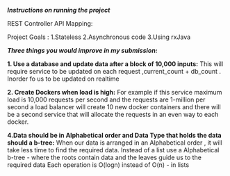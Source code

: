 _**Instructions on running the project**_

REST Controller API Mapping:
 
Project Goals :
    1.Stateless
    2.Asynchronous code 
    3.Using rxJava


_***Three things you would improve in my submission:***_

**1. Use a database and update data after a block of 10,000 inputs:**
    This will require service to be updated on each request ,current_count + db_count .
    Inorder fo us to be updated on realtime 

**2. Create Dockers when load is high:**
    For example if this service maximum load is 10,000 requests per second and the requests are 1-million per second 
    a load balancer will create 10 new docker containers and there will be a second service that will allocate the requests in an even way to each docker.
 

**4.Data should be in Alphabetical order and Data Type that holds the data should a b-tree:** 
    When our data is arranged in an Alphabetical order , it will take less time to find the required data.
    Instead of a list use a Alphabetical b-tree - where the roots contain data and the leaves guide us to the required data
    Each operation is O(logn) instead of  O(n) - in lists  
